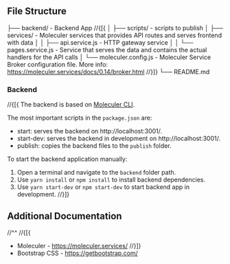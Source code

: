 ﻿## File Structure

├── backend/ - Backend App
//{[{
│ ├── scripts/ - scripts to publish
│ ├── services/ - Moleculer services that provides API routes and serves frontend with data
│ │ ├── api.service.js - HTTP gateway service
│ │ └── pages.service.js - Service that serves the data and contains the actual handlers for the API calls
│ └── moleculer.config.js - Moleculer Service Broker configuration file. More info: https://moleculer.services/docs/0.14/broker.html
//}]}
└── README.md

### Backend

//{[{
The backend is based on [Moleculer CLI](https://moleculer.services/docs/0.14/usage.html#Create-a-Moleculer-project).

The most important scripts in the `package.json` are:
  - start: serves the backend on http://localhost:3001/.
  - start-dev: serves the backend in development on http://localhost:3001/.
  - publish: copies the backend files to the `publish` folder.

To start the backend application manually:
  1. Open a terminal and navigate to the `backend` folder path.
  2. Use `yarn install` or `npm install` to install backend dependencies.
  3. Use `yarn start-dev` or `npm start-dev` to start backend app in development.
//}]}

## Additional Documentation
//^^
//{[{
- Moleculer - https://moleculer.services/
//}]}
- Bootstrap CSS - https://getbootstrap.com/